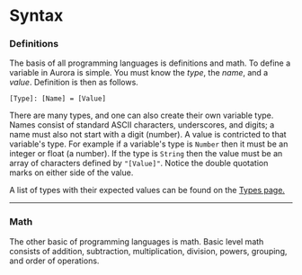 # Syntax

### Definitions

The basis of all programming languages is definitions and math.
To define a variable in Aurora is simple.
You must know the *type*, the *name*, and a *value*.
Definition is then as follows.

`[Type]: [Name] = [Value]`

There are many types, and one can also create their own variable type.
Names consist of standard ASCII characters, underscores, and digits;
a name must also not start with a digit (number).
A value is contricted to that variable's type.
For example if a variable's type is `Number` then it must be an integer or float (a number).
If the type is `String` then the value must be an array of characters defined by `"[Value]"`.
Notice the double quotation marks on either side of the value.

A list of types with their expected values can be found on the [Types page.](http://auroracompiler.rtfd.io/en/latest/types)

-------

### Math

The other basic of programming languages is math.
Basic level math consists of addition, subtraction, multiplication, division, powers, grouping, and order of operations.
